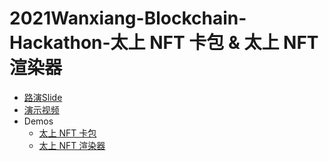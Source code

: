 # 2021Wanxiang-Blockchain-Hackathon-太上 NFT 卡包 & 太上 NFT 渲染器

- [路演Slide](https://github.com/wanxiang-blockchain/2021Wanxiang-Blockchain-Hackathon-TaishangNFTkabao/blob/main/TaiShang%20%E5%8D%A1%E5%8C%85%20-%20TaiShang%20%E6%B8%B2%E6%9F%93%E5%99%A8%E9%A1%B9%E7%9B%AE%E4%BB%8B%E7%BB%8D.pdf)
- [演示视频](https://github.com/wanxiang-blockchain/2021Wanxiang-Blockchain-Hackathon-TaishangNFTkabao/blob/main/%E6%BC%94%E7%A4%BA%E8%A7%86%E9%A2%91.mp4)
- Demos
  - [太上 NFT 卡包](https://github.com/wanxiang-blockchain/2021Wanxiang-Blockchain-Hackathon-TaishangNFTkabao/tree/main/demos/nft-kabao)
  - [太上 NFT 渲染器](https://github.com/wanxiang-blockchain/2021Wanxiang-Blockchain-Hackathon-TaishangNFTkabao/tree/main/demos/tai-shang-nft-parser)
